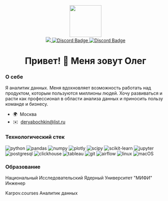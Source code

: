 <div id="header" align="center">
  <img src="https://media.giphy.com/media/M9gbBd9nbDrOTu1Mqx/giphy.gif" width="100"/>
</div>
<div id="badges" align="center">
  <a href="https://t.me/olegderyabochkin">
    <img src="https://img.shields.io/badge/Telegram-26A5E4.svg?style=for-the-badge&logo=Telegram&logoColor=white alt="Telegram Badge"/>
  </a>
  <a href="https://discord.com/users/deryabochkinoleg">
    <img src=https://img.shields.io/badge/Discord-5865F2.svg?style=for-the-badge&logo=Discord&logoColor=white alt="Discord Badge"/>
  </a>
  <a href=>
    <img src=https://img.shields.io/badge/LinkedIn-0A66C2.svg?style=for-the-badge&logo=LinkedIn&logoColor=white alt="Discord Badge"/>
  </a>
</div>

<h1 align="center"> Привет! 👋 Меня зовут Олег </h1> 

### О себе
Я аналитик данных. Меня вдохновляет возможность работать над продуктом, которым пользуются миллионы людей. Хочу развиваться и расти как профессионал в области анализа данных и приносить пользу команде и бизнесу.

* 🌍  Москва 
* ✉️  [deryabochkin@list.ru](mailto:deryabochkin@list.ru)

### Технологический стек  

<div id="skills" align="left">
  <a>
    <img src=https://img.shields.io/badge/Python-3776AB.svg?style=for-the-badge&logo=Python&logoColor=white alt="python"/>
  </a>
  <a>
    <img src=https://img.shields.io/badge/pandas-150458.svg?style=for-the-badge&logo=pandas&logoColor=white alt="pandas"/>
  </a>
  <a>
    <img src=https://img.shields.io/badge/NumPy-013243.svg?style=for-the-badge&logo=NumPy&logoColor=white alt="numpy"/>
  </a>
  <a>
    <img src=https://img.shields.io/badge/Plotly-3F4F75.svg?style=for-the-badge&logo=Plotly&logoColor=white alt="plotly"/>
  </a>
  <a>
    <img src=https://img.shields.io/badge/SciPy-8CAAE6.svg?style=for-the-badge&logo=SciPy&logoColor=white alt="scipy"/>
  </a>
  <a>
    <img src=https://img.shields.io/badge/scikitlearn-F7931E.svg?style=for-the-badge&logo=scikit-learn&logoColor=white alt="scikit-learn"/>
  </a>
  <a>
    <img src=https://img.shields.io/badge/Jupyter-F37626.svg?style=for-the-badge&logo=Jupyter&logoColor=white alt="jupyter"/>
  </a>
  <a>
    <img src=https://img.shields.io/badge/PostgreSQL-4169E1.svg?style=for-the-badge&logo=PostgreSQL&logoColor=white alt="postgresql"/>
  </a>
  <a>
    <img src=https://img.shields.io/badge/ClickHouse-FFCC01.svg?style=for-the-badge&logo=ClickHouse&logoColor=black alt="clickhouse"/>
  </a>
  <a>
    <img src=https://img.shields.io/badge/Tableau-E97627.svg?style=for-the-badge&logo=Tableau&logoColor=white alt="tableau"/>
  </a>
  <a>
    <img src=https://img.shields.io/badge/Git-F05032.svg?style=for-the-badge&logo=Git&logoColor=white alt="git"/>
  </a>
  <a>
    <img src=https://img.shields.io/badge/Apache%20Airflow-017CEE.svg?style=for-the-badge&logo=Apache-Airflow&logoColor=white alt="airflow"/>
  </a>
  <a>
    <img src=https://img.shields.io/badge/Linux-FCC624.svg?style=for-the-badge&logo=Linux&logoColor=black alt="linux"/>
  </a>
  <a>
    <img src=https://img.shields.io/badge/macOS-000000.svg?style=for-the-badge&logo=macOS&logoColor=white alt="macOS"/>
  </a>
</div>

### Образование
Национальный Исследовательский Ядерный Университет "МИФИ"
Инженер

Karpov.courses
Аналитик данных
